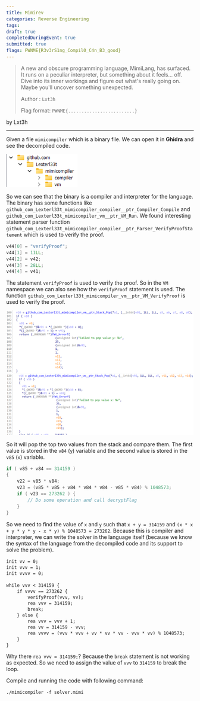 ```yaml
---
title: Mimirev
categories: Reverse Engineering
tags: 
draft: true
completedDuringEvent: true
submitted: true
flags: PWNME{R3v3rS1ng_Compil0_C4n_B3_good}
---
```

> A new and obscure programming language, MimiLang, has surfaced. It runs on a peculiar interpreter, but something about it feels… off. Dive into its inner workings and figure out what's really going on. Maybe you'll uncover something unexpected.
>
> Author : `Lxt3h`
>
> Flag format: `PWNME{.........................}`

by Lxt3h

---

Given a file `mimicompiler` which is a binary file. We can open it in **Ghidra** and see the decompiled code.

![alt text](image.png)

So we can see that the binary is a compiler and interpreter for the language. The binary has some functions like `github_com_Lexterl33t_mimicompiler_compiler__ptr_Compiler_Compile` and `github_com_Lexterl33t_mimicompiler_vm__ptr_VM_Run`. We found interesting statement parser function `github_com_Lexterl33t_mimicompiler_compiler__ptr_Parser_VerifyProofStatement` which is used to verify the proof.

```c
v44[0] = "verifyProof";
v44[1] = 11LL;
v44[2] = v42;
v44[3] = 28LL;
v44[4] = v41;
```

The statement `verifyProof` is used to verify the proof. So in the `VM` namespace we can also see how the `verifyProof` statement is used. The function `github_com_Lexterl33t_mimicompiler_vm__ptr_VM_VerifyProof` is used to verify the proof.

![alt text](image-1.png)
![alt text](image-2.png)

So it will pop the top two values from the stack and compare them. The first value is stored in the `v84` (`y`) variable and the second value is stored in the `v85` (`x`) variable.

```c
if ( v85 + v84 == 314159 )
{
    v22 = v85 * v84;
    v23 = (v85 * v85 + v84 * v84 * v84 - v85 * v84) % 1048573;
    if ( v23 == 273262 ) {
        // Do some operation and call decryptFlag
    }
}
```

So we need to find the value of `x` and `y` such that `x + y = 314159` and `(x * x + y * y * y - x * y) % 1048573 = 273262`. Because this is compiler and interpreter, we can write the solver in the language itself (because we know the syntax of the language from the decompiled code and its support to solve the problem).

```
init vv = 0;
init vvv = 1;
init vvvv = 0;

while vvv < 314159 {
    if vvvv == 273262 {
        verifyProof(vvv, vv);
        rea vvv = 314159;
        break;
    } else {
        rea vvv = vvv + 1;
        rea vv = 314159 - vvv;
        rea vvvv = (vvv * vvv + vv * vv * vv - vvv * vv) % 1048573;
    }
}
```

Why there `rea vvv = 314159;`? Because the `break` statement is not working as expected. So we need to assign the value of `vvv` to `314159` to break the loop.

Compile and running the code with following command:

```
./mimicompiler -f solver.mimi
```
